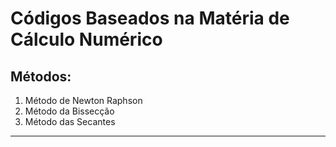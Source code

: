 # Códigos Baseados na Matéria de Cálculo Numérico

## Métodos:
1. Método de Newton Raphson 
2. Método da Bissecção 
3. Método das Secantes
---
